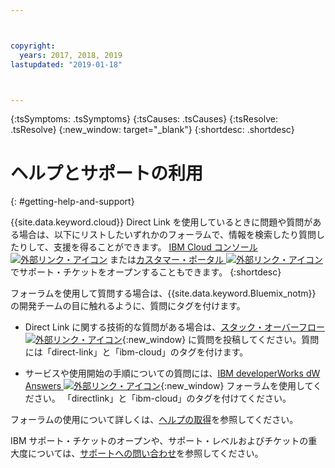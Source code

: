 ```yaml
---



copyright:
  years: 2017, 2018, 2019
lastupdated: "2019-01-18"



---
```


<!-- Common attributes used in the template are defined as follows: -->
{:tsSymptoms: .tsSymptoms} 
{:tsCauses: .tsCauses} 
{:tsResolve: .tsResolve} 
{:new_window: target="_blank"}
{:shortdesc: .shortdesc}

<!-- # {{site.data.keyword.blockstorageshort}} troubleshooting
{: #ts} -->
<!-- Provide an appropriate ID above -->

<!-- IN PROGRESS - AUDIENCE BLUE, STAGING ONLY -->


<!-- This is the template for troubleshooting topics.  -->

<!-- The short description section should include the service long name and "Bluemix" for search optimization. Example short description: -->

<!-- Add a heading and content for how to get help and support. Use this template for beta and GA services:  -->
# ヘルプとサポートの利用 
{: #getting-help-and-support}

{{site.data.keyword.cloud}} Direct Link を使用しているときに問題や質問がある場合は、以下にリストしたいずれかのフォーラムで、情報を検索したり質問したりして、支援を得ることができます。 [IBM Cloud コンソール ![外部リンク・アイコン](../../icons/launch-glyph.svg "外部リンク・アイコン")]( https://control.bluemix.net/support/unifiedConsole/tickets/add) または[カスタマー・ポータル ![外部リンク・アイコン](../../icons/launch-glyph.svg "外部リンク・アイコン")](https://control.softlayer.com/) でサポート・チケットをオープンすることもできます。
{:shortdesc}

フォーラムを使用して質問する場合は、{{site.data.keyword.Bluemix_notm}} の開発チームの目に触れるように、質問にタグを付けます。
<!--Insert the appropriate Stack Overflow tag for your service for <block-storage> in URL and text below:  -->
* Direct Link に関する技術的な質問がある場合は、[スタック・オーバーフロー ![外部リンク・アイコン](../../icons/launch-glyph.svg "外部リンク・アイコン")](https://stackoverflow.com/search?q=direct-link+ibm-cloud){:new_window} に質問を投稿してください。質問には「direct-link」と「ibm-cloud」のタグを付けます。
<!--Insert the appropriate dW Answers tag for your service for <service_keyword> in URL below:  -->
* サービスや使用開始の手順についての質問には、[IBM developerWorks dW Answers ![外部リンク・アイコン](../../icons/launch-glyph.svg "外部リンク・アイコン")](https://developer.ibm.com/answers/topics/directlink.html?smartspace=ibm-cloud){:new_window} フォーラムを使用してください。 「directlink」と「ibm-cloud」のタグを付けてください。

フォーラムの使用について詳しくは、[ヘルプの取得](https://cloud.ibm.com/docs/support/index.html#getting-help)を参照してください。

IBM サポート・チケットのオープンや、サポート・レベルおよびチケットの重大度については、[サポートへの問い合わせ](/docs/get-support?topic=get-support-getting-customer-support)を参照してください。

